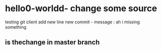 # hello0-worldd- change some source
testing git client
add new line
new commit - message : ah i missing something
## is thechange in master branch
